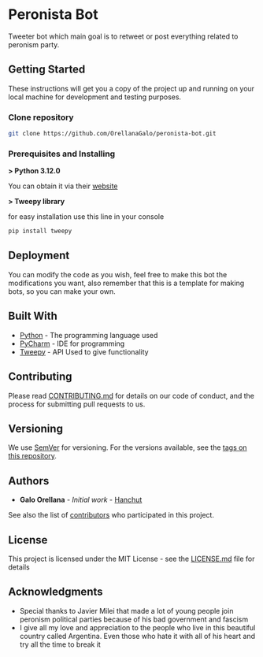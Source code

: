 # Peronista Bot

Tweeter bot which main goal is to retweet or post everything related to peronism party.

## Getting Started

These instructions will get you a copy of the project up and running on your local machine for development and testing purposes.

### Clone repository

```bash
git clone https://github.com/OrellanaGalo/peronista-bot.git
```

### Prerequisites and Installing

**> Python 3.12.0**

You can obtain it via their [website](https://www.python.org/)

**> Tweepy library**

for easy installation use this line in your console

```bash
pip install tweepy
```

## Deployment

You can modify the code as you wish, feel free to make this bot the modifications you want, also remember that this is a template for making bots, so you can make your own.

## Built With

* [Python](https://www.python.org/) - The programming language used
* [PyCharm](https://www.jetbrains.com/pycharm/) - IDE for programming
* [Tweepy](https://www.tweepy.org/) - API Used to give functionality

## Contributing

Please read [CONTRIBUTING.md](https://github.com/OrellanaGalo/peronista-bot/blob/main/CONTRIBUTING.md) for details on our code of conduct, and the process for submitting pull requests to us.

## Versioning

We use [SemVer](http://semver.org/) for versioning. For the versions available, see the [tags on this repository](https://github.com/OrellanaGalo/peronista-bot/tags). 

## Authors

* **Galo Orellana** - *Initial work* - [Hanchut](https://github.com/OrellanaGalo)

See also the list of [contributors](https://github.com/OrellanaGalo/peronista-bot/graphs/contributors) who participated in this project.

## License

This project is licensed under the MIT License - see the [LICENSE.md](LICENSE.md) file for details

## Acknowledgments

* Special thanks to Javier Milei that made a lot of young people join peronism political parties because of his bad government and fascism
* I give all my love and appreciation to the people who live in this beautiful country called Argentina. Even those who hate it with all of his heart and try all the time to break it

